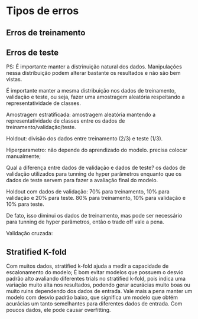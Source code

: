 # Tipos de erros

## Erros de treinamento
## Erros de teste
PS: É importante manter a distrinuição natural dos dados. Manipulações nessa distribuição podem alterar bastante os resultados e não são bem vistas. 

É importante manter a mesma distribuição nos dados de treinamento, validação e teste, ou seja, fazer uma amostragem aleatória respeitando a representatividade de classes.

Amostragem estratificada: amostragem aleatória mantendo a representatividade de classes entre os dados de treinamento/validação/teste.

Holdout: divisão dos dados entre treinamento (2/3) e teste (1/3).

Hiperparametro: não depende do aprendizado do modelo. precisa colocar manualmente;

Qual a diferença entre dados de validação e dados de teste?
os dados de validação utilizados para tunning de hyper parâmetros enquanto que os dados de teste servem para fazer a avaliação final do modelo.

Holdout com dados de validação:
70% para treinamento, 10% para validação e 20% para teste.
80% para treinamento, 10% para validação e 10% para teste.

De fato, isso diminui os dados de treinamento, mas pode ser necessário para tunning de hyper parâmetros, então o trade off vale a pena.

Validação cruzada:


## Stratified K-fold
Com muitos dados, stratified k-fold ajuda a medir a capacidade de escalonamento do modelo; É bom evitar modelos que possuem o desvio padrão alto avaliando diferentes trials no stratified k-fold, pois indica uma variação muito alta nos resultados, podendo gerar acurácias muito boas ou muito ruins dependendo dos dados de entrada. Vale mais a pena manter um modelo com desvio padrão baixo, que significa um modelo que obtém acurácias um tanto semelhantes para diferentes dados de entrada.
Com poucos dados, ele pode causar overfitting.
